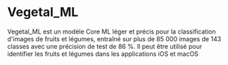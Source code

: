 # Vegetal_ML
Vegetal_ML est un modèle Core ML léger et précis pour la classification d'images de fruits et légumes, entraîné sur plus de 85 000 images de 143 classes avec une précision de test de 86 %. Il peut être utilisé pour identifier les fruits et légumes dans les applications iOS et macOS
